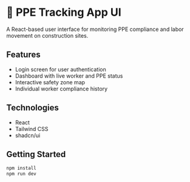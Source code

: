 # 🦺 PPE Tracking App UI

A React-based user interface for monitoring PPE compliance and labor movement on construction sites.

## Features
- Login screen for user authentication
- Dashboard with live worker and PPE status
- Interactive safety zone map
- Individual worker compliance history

## Technologies
- React
- Tailwind CSS
- shadcn/ui

## Getting Started
```bash
npm install
npm run dev
